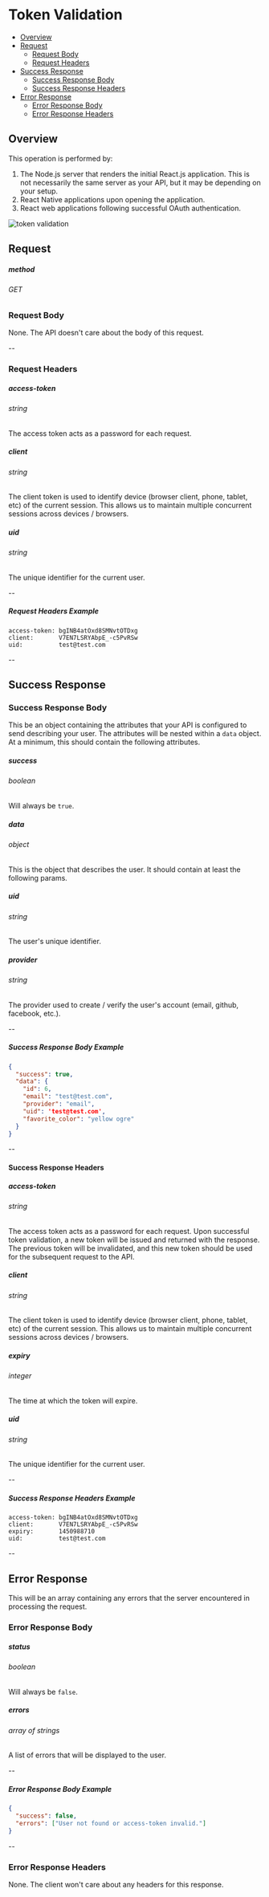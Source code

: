 # Token Validation

* [Overview](#overview)
* [Request](#request)
  * [Request Body](#request-body)
  * [Request Headers](#request-headers)
* [Success Response](#success-response)
  * [Success Response Body](#success-response-body)
  * [Success Response Headers](#success-response-headers)
* [Error Response](#error-response)
  * [Error Response Body](#error-response-body)
  * [Error Response Headers](#error-response-headers)

## Overview

This operation is performed by:

1. The Node.js server that renders the initial React.js application. This is not necessarily the same server as your API, but it may be depending on your setup.
1. React Native applications upon opening the application.
1. React web applications following successful OAuth authentication.

![token validation](https://github.com/lynndylanhurley/redux-auth/raw/master/docs/images/diagram-token-validation.jpg)

## Request

##### method
###### GET

### Request Body

None. The API doesn't care about the body of this request.

--

### Request Headers

##### access-token
###### string
The access token acts as a password for each request.

##### client
###### string
The client token is used to identify device (browser client, phone, tablet, etc) of the current session. This allows us to maintain multiple concurrent sessions across devices / browsers.

##### uid
###### string
The unique identifier for the current user.

--

##### Request Headers Example

~~~
access-token: bgINB4atOxd8SMNvtOTDxg
client:       V7EN7LSRYAbpE_-c5PvRSw
uid:          test@test.com
~~~

--

## Success Response

### Success Response Body

This be an object containing the attributes that your API is configured to send describing your user. The attributes will be nested within a `data` object. At a minimum, this should contain the following attributes.

##### success
###### boolean
Will always be `true`.

##### data
###### object

This is the object that describes the user. It should contain at least the following params.

##### uid
###### string
The user's unique identifier.

##### provider
###### string
The provider used to create / verify the user's account (email, github, facebook, etc.).

--

##### Success Response Body Example

~~~json
{
  "success": true,
  "data": {
    "id": 6,
    "email": "test@test.com",
    "provider": "email",
    "uid": 'test@test.com',
    "favorite_color": "yellow ogre"
  }
}
~~~

--

#### Success Response Headers

##### access-token
###### string
The access token acts as a password for each request. Upon successful token validation, a new token will be issued and returned with the response. The previous token will be invalidated, and this new token should be used for the subsequent request to the API.

##### client
###### string
The client token is used to identify device (browser client, phone, tablet, etc) of the current session. This allows us to maintain multiple concurrent sessions across devices / browsers.

##### expiry
###### integer
The time at which the token will expire.

##### uid
###### string
The unique identifier for the current user.

--

##### Success Response Headers Example

~~~
access-token: bgINB4atOxd8SMNvtOTDxg
client:       V7EN7LSRYAbpE_-c5PvRSw
expiry:       1450988710
uid:          test@test.com
~~~

--

## Error Response

This will be an array containing any errors that the server encountered in processing the request.

### Error Response Body

##### status
###### boolean

Will always be `false`.

##### errors
###### array of strings

A list of errors that will be displayed to the user.

--

##### Error Response Body Example
~~~json
{
  "success": false,
  "errors": ["User not found or access-token invalid."]
}
~~~

--

### Error Response Headers
None. The client won't care about any headers for this response.
